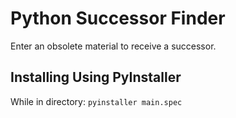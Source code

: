 # Python Successor Finder
 Enter an obsolete material to receive a successor.

## Installing Using PyInstaller
While in directory:
`pyinstaller main.spec`